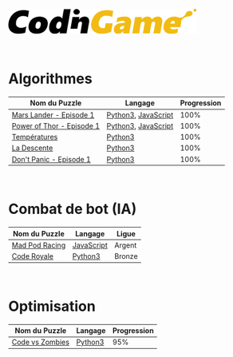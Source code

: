 [![CodinGame](/CodinGame.png)](https://www.codingame.com/ "CodinGame")

<br>

# Algorithmes
| Nom du Puzzle                                                                         | Langage             | Progression |
|---------------------------------------------------------------------------------------|---------------------|-------------|
| [Mars Lander - Episode 1](https://www.codingame.com/training/easy/mars-lander-episode-1) | [Python3](https://github.com/ScrimaliAnthony/CodinGame/blob/main/Algorithmes/Mars%20Lander%20-%20Episode%201/mars_lander_episode-1.py), [JavaScript](https://github.com/ScrimaliAnthony/CodinGame/blob/main/Algorithmes/Don't%20Panic%20-%20Episode%201/dont_panic_episode-1.py) |    100%     |
| [Power of Thor - Episode 1](https://www.codingame.com/training/easy/power-of-thor-episode-1) | [Python3](https://github.com/ScrimaliAnthony/CodinGame/blob/main/Algorithmes/Power%20of%20Thor%20-%20Episode%201/power_of_thor_episode-1.py), [JavaScript](https://github.com/ScrimaliAnthony/CodinGame/blob/main/Algorithmes/Power%20of%20Thor%20-%20Episode%201/power_of_thor_episode-1.js) |    100%     |
| [Températures](https://www.codingame.com/training/easy/temperatures) | [Python3](https://github.com/ScrimaliAnthony/CodinGame/blob/main/Algorithmes/Temperatures/temperature.py) |    100%     |
| [La Descente](https://www.codingame.com/training/easy/the-descent) | [Python3](https://github.com/ScrimaliAnthony/CodinGame/blob/main/Algorithmes/La%20Descente/la_descente.py) |    100%     |
| [Don't Panic - Episode 1](https://www.codingame.com/training/medium/don't-panic-episode-1) | [Python3](https://github.com/ScrimaliAnthony/CodinGame/blob/main/Algorithmes/Don't%20Panic%20-%20Episode%201/dont_panic_episode-1.py) |    100%     |

<br>

# Combat de bot (IA)
| Nom du Puzzle | Langage | Ligue |
|---------------|---------|-------|
| [Mad Pod Racing](https://www.codingame.com/multiplayer/bot-programming/mad-pod-racing) | [JavaScript](https://github.com/ScrimaliAnthony/CodinGame/blob/main/Combat%20de%20bot/Mad%20Pod%20Racing/mad_pod_racing.js) | Argent |
| [Code Royale](https://www.codingame.com/multiplayer/bot-programming/code-royale) | [Python3](https://github.com/ScrimaliAnthony/CodinGame/blob/main/Combat%20de%20bot/Code%20Royale/code_royale.py) | Bronze |

<br>

# Optimisation
| Nom du Puzzle | Langage | Progression |
|---------------|---------|-------------|
| [Code vs Zombies](https://www.codingame.com/multiplayer/optimization/code-vs-zombies) | [Python3](https://github.com/ScrimaliAnthony/CodinGame/blob/main/Optimisation/Code%20vs%20Zombies/code_vs_zombies.py) | 95% |
